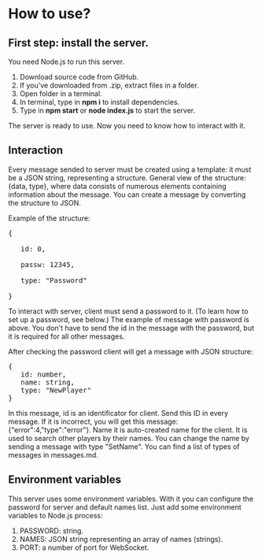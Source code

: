 # How to use?
## First step: install the server.
You need Node.js to run this server.
1. Download source code from GitHub.
2. If you've downloaded from .zip, extract files in a folder.
3.  Open folder in a terminal.
4. In terminal, type in **npm i** to install dependencies.
5. Type in **npm start** or **node index.js** to start the server.

The server is ready to use. Now you need to know how to interact with it.

## Interaction
Every message sended to server must be created using a template: it must be a JSON string, representing a structure. General view of the structure: {data, type}, where data consists of numerous elements containing information about the message. You can create a message by converting the structure to JSON.

Example of the structure:
<pre>
{
   
   id: 0,

   passw: 12345,

   type: "Password"

}
</pre>
To interact with server, client must send a password to it. (To learn how to set up a password, see below.) The example of message with password is above. You don't have to send the id in the message with the password, but it is required for all other messages.

After checking the password client will get a message with JSON structure:
<pre>
{
   id: number,
   name: string,
   type: "NewPlayer"
}
</pre>
In this message, id is an identificator for client. Send this ID in every message. If it is incorrect, you will get this message: {"error":4,"type":"error"}. Name it is auto-created name for the client. It is used to search other players by their names. You can change the name by sending a message with type "SetName". You can find a list of types of messages in messages.md.
## Environment variables
This server uses some environment variables. With it you can configure the password for server and default names list. Just add some environment variables to Node.js process:
1. PASSWORD: string.
2. NAMES: JSON string representing an array of names (strings).
3. PORT: a number of port for WebSocket.
